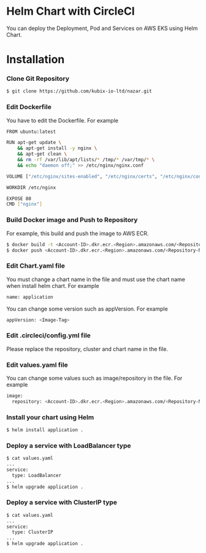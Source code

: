 # Helm Chart with CircleCI
You can deploy the Deployment, Pod and Services on AWS EKS using Helm Chart.
# Installation
### Clone Git Repository
```sh
$ git clone https://github.com/kubix-io-ltd/nazar.git
```
### Edit Dockerfile
You have to edit the Dockerfile.
For example
```sh
FROM ubuntu:latest

RUN apt-get update \
    && apt-get install -y nginx \
    && apt-get clean \
    && rm -rf /var/lib/apt/lists/* /tmp/* /var/tmp/* \
    && echo "daemon off;" >> /etc/nginx/nginx.conf

VOLUME ["/etc/nginx/sites-enabled", "/etc/nginx/certs", "/etc/nginx/conf.d", "/var/log/nginx", "/var/www/html"]

WORKDIR /etc/nginx

EXPOSE 80
CMD ["nginx"]
```
### Build Docker image and Push to Repository
For example, this build and push the image to AWS ECR.
```sh
$ docker build -t <Account-ID>.dkr.ecr.<Region>.amazonaws.com/<Repository-Name>:<Tag> .
$ docker push <Account-ID>.dkr.ecr.<Region>.amazonaws.com/<Repository-Name>:<Tag>
```
### Edit Chart.yaml file
You must change a chart name in the file and must use the chart name when install helm chart.
For example
```sh
name: application
```
You can change some version such as appVersion.
For example
```sh
appVersion: <Image-Tag>
```
### Edit .circleci/config.yml file
Please replace the repository, cluster and chart name in the file.
### Edit values.yaml file
You can change some values such as image/repository in the file.
For example
```sh
image:
  repository: <Account-ID>.dkr.ecr.<Region>.amazonaws.com/<Repository-Name>
```
### Install your chart using Helm
```sh
$ helm install application .
```
### Deploy a service with LoadBalancer type
```sh
$ cat values.yaml
...
service:
  type: LoadBalancer
...
$ helm upgrade application .
```
### Deploy a service with ClusterIP type
```sh
$ cat values.yaml
...
service:
  type: ClusterIP
...
$ helm upgrade application .
```
